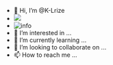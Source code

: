 - 👋 Hi, I’m @K-Lrize
- ![](http://antzuhl.cn:4000/get/@K_Lrize)
- ![info](https://github-readme-stats.vercel.app/api?username=K_Lrize&show_icons=true&count_private=true&hide=prs&theme=default_repocard)
- 👀 I’m interested in ...
- 🌱 I’m currently learning ...
- 💞️ I’m looking to collaborate on ...
- 📫 How to reach me ...

<!---
K-Lrize/K-Lrize is a ✨ special ✨ repository because its `README.md` (this file) appears on your GitHub profile.
You can click the Preview link to take a look at your changes.
--->
